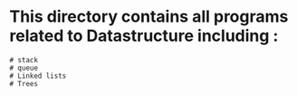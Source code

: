 # This directory contains all programs related to Datastructure including :
	# stack
	# queue
	# Linked lists
	# Trees


